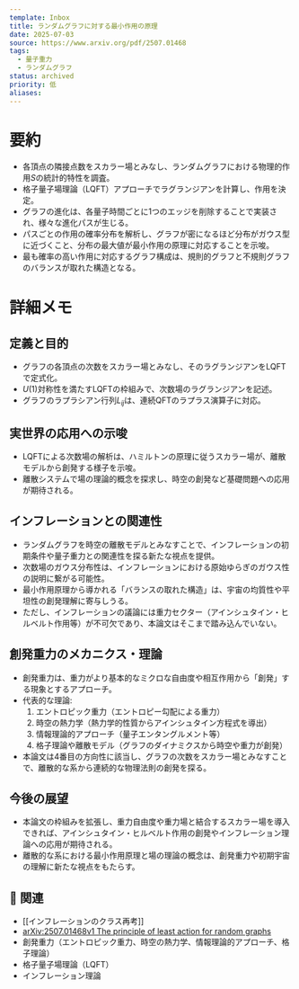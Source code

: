 ```yaml
---
template: Inbox
title: ランダムグラフに対する最小作用の原理
date: 2025-07-03
source: https://www.arxiv.org/pdf/2507.01468
tags:
  - 量子重力
  - ランダムグラフ
status: archived
priority: 低
aliases:
---
```


# 要約
- 各頂点の隣接点数をスカラー場とみなし、ランダムグラフにおける物理的作用$S$の統計的特性を調査。
- 格子量子場理論（LQFT）アプローチでラグランジアンを計算し、作用を決定。
- グラフの進化は、各量子時間ごとに1つのエッジを削除することで実装され、様々な進化パスが生じる。
- パスごとの作用の確率分布を解析し、グラフが密になるほど分布がガウス型に近づくこと、分布の最大値が最小作用の原理に対応することを示唆。
- 最も確率の高い作用に対応するグラフ構成は、規則的グラフと不規則グラフのバランスが取れた構造となる。

# 詳細メモ

## 定義と目的
- グラフの各頂点の次数をスカラー場とみなし、そのラグランジアンをLQFTで定式化。
- $U(1)$対称性を満たすLQFTの枠組みで、次数場のラグランジアンを記述。
- グラフのラプラシアン行列$L_{ij}$は、連続QFTのラプラス演算子に対応。

## 実世界の応用への示唆
- LQFTによる次数場の解析は、ハミルトンの原理に従うスカラー場が、離散モデルから創発する様子を示唆。
- 離散システムで場の理論的概念を探求し、時空の創発など基礎問題への応用が期待される。

## インフレーションとの関連性
- ランダムグラフを時空の離散モデルとみなすことで、インフレーションの初期条件や量子重力との関連性を探る新たな視点を提供。
- 次数場のガウス分布性は、インフレーションにおける原始ゆらぎのガウス性の説明に繋がる可能性。
- 最小作用原理から導かれる「バランスの取れた構造」は、宇宙の均質性や平坦性の創発理解に寄与しうる。
- ただし、インフレーションの議論には重力セクター（アインシュタイン・ヒルベルト作用等）が不可欠であり、本論文はそこまで踏み込んでいない。

## 創発重力のメカニクス・理論
- 創発重力は、重力がより基本的なミクロな自由度や相互作用から「創発」する現象とするアプローチ。
- 代表的な理論:
    1. エントロピック重力（エントロピー勾配による重力）
    2. 時空の熱力学（熱力学的性質からアインシュタイン方程式を導出）
    3. 情報理論的アプローチ（量子エンタングルメント等）
    4. 格子理論や離散モデル（グラフのダイナミクスから時空や重力が創発）
- 本論文は4番目の方向性に該当し、グラフの次数をスカラー場とみなすことで、離散的な系から連続的な物理法則の創発を探る。

## 今後の展望
- 本論文の枠組みを拡張し、重力自由度や重力場と結合するスカラー場を導入できれば、アインシュタイン・ヒルベルト作用の創発やインフレーション理論への応用が期待される。
- 離散的な系における最小作用原理と場の理論の概念は、創発重力や初期宇宙の理解に新たな視点をもたらす。

## 🔗 関連
- [[インフレーションのクラス再考]]
- [arXiv:2507.01468v1 The principle of least action for random graphs](https://alphaxiv.org/pdf/2507.01468v1)
- 創発重力（エントロピック重力、時空の熱力学、情報理論的アプローチ、格子理論）
- 格子量子場理論（LQFT）
- インフレーション理論
